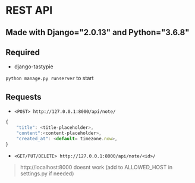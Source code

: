 # REST API

## Made with Django="2.0.13" and Python="3.6.8"

## Required
+ django-tastypie

`python manage.py runserver` to start  

## Requests
+ `<POST> http://127.0.0.1:8000/api/note/ ` 

```javascript
{
    "title": <title-placeholder>,
    "content":<content-placeholder>,
    "created_at": <default= timezone.now>,
}
```

+ `<GET/PUT/DELETE> http://127.0.0.1:8000/api/note/<id>/` 

> http://localhost:8000 doesnt work (add to ALLOWED_HOST in settings.py if needed)


